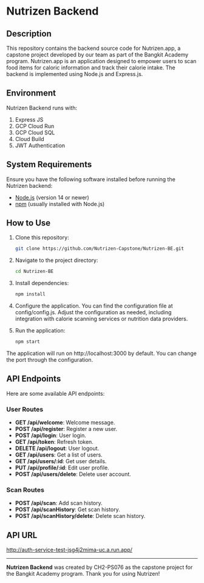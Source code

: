 # Nutrizen Backend

## Description

This repository contains the backend source code for Nutrizen.app, a capstone project developed by our team as part of the Bangkit Academy program. Nutrizen.app is an application designed to empower users to scan food items for caloric information and track their calorie intake. The backend is implemented using Node.js and Express.js.

## Environment

Nutrizen Backend runs with:
1. Express JS
2. GCP Cloud Run
3. GCP Cloud SQL
4. Cloud Build
5. JWT Authentication

## System Requirements

Ensure you have the following software installed before running the Nutrizen backend:

- [Node.js](https://nodejs.org/) (version 14 or newer)
- [npm](https://www.npmjs.com/) (usually installed with Node.js)

## How to Use

1. Clone this repository:

   ```bash
   git clone https://github.com/Nutrizen-Capstone/Nutrizen-BE.git
   
2. Navigate to the project directory:

   ```bash
   cd Nutrizen-BE
   ```
3. Install dependencies:

   ```bash
   npm install
   ```
4. Configure the application. You can find the configuration file at config/config.js. Adjust the configuration as needed, including integration with calorie scanning services or nutrition data providers.

5. Run the application:

   ```bash
   npm start
   ```
The application will run on http://localhost:3000 by default. You can change the port through the configuration.

## API Endpoints

Here are some available API endpoints:

### User Routes

- **GET /api/welcome**: Welcome message.
- **POST /api/register**: Register a new user.
- **POST /api/login**: User login.
- **GET /api/token**: Refresh token.
- **DELETE /api/logout**: User logout.
- **GET /api/users**: Get a list of users.
- **GET /api/users/:id**: Get user details.
- **PUT /api/profile/:id**: Edit user profile.
- **POST /api/users/delete**: Delete user account.

### Scan Routes

- **POST /api/scan**: Add scan history.
- **POST /api/scanHistory**: Get scan history.
- **POST /api/scanHistory/delete**: Delete scan history.

## API URL

http://auth-service-test-jsg4j2mima-uc.a.run.app/



---

**Nutrizen Backend** was created by CH2-PS076 as the capstone project for the Bangkit Academy program. Thank you for using Nutrizen!


